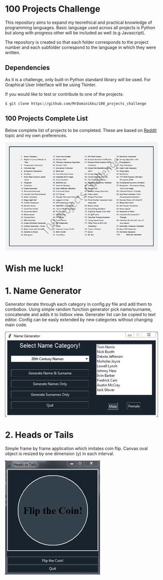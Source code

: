 # 100 Projects Challenge

This repository aims to expand my teorethical and practical knowledge of programming languages. Basic language used across all projects is Python but along with progress other will be included as well (e.g Javascript).

The repository is created so that each folder corresponds to the project number and each subfolder correspond to the language in which they were written.

## Dependencies

As it is a challenge, only built-in Python standard library will be used.
For Graphical User Interface will be using Tkinter.

If you would like to test or contribute to one of the projects:
```
$ git clone https://github.com/MrDominikku/100_projects_challenge
```

## 100 Projects Complete List

Below complete list of projects to be completed. These are based on [Reddit](https://www.reddit.com/r/learnprogramming/comments/2a9ygh/1000_beginner_programming_projects_xpost/) topic and my own preferences.

![alt text](https://github.com/MrDominikku/100_projects_challenge/blob/master/100_projects.jpg)

# Wish me luck!

# 1. Name Generator

Generator iterate through each category in config.py file and add them to combobox. Using simple random function generator pick name/surname, concatenate and adds it to listbox view. Generater list can be copied to text editor. Config can be easly extended by new categories without changing main code.

![alt text](https://github.com/MrDominikku/100_projects_challenge/blob/master/1.%20Name%20Generator/Python/name_generator.JPG)

# 2. Heads or Tails

Simple frame by frame application which imitates coin flip. Canvas oval object is resized by one dimension (y) in each interval.

![alt text](https://github.com/MrDominikku/100_projects_challenge/blob/master/2.%20Heads%20or%20Tails/Python/heads_or_tails.JPG)
